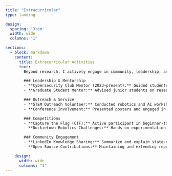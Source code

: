 ```yaml
---
title: "Extracurricular"
type: landing

design:
  spacing: '3rem'
  width: wide
  columns: "1"

sections:
  - block: markdown
    content:
      title: Extracurricular Activities
      text: |
        Beyond research, I actively engage in community, leadership, and outreach activities that complement my academic journey.

        ### Leadership & Mentorship
        - **Cybersecurity Club Mentor (2023–present):** Guided students in Capture-the-Flag (CTF) competitions, introducing adversarial AI challenges and AV security scenarios.  
        - **Graduate Student Mentor:** Advised junior students on research methods, publications, and navigating graduate studies.  

        ### Outreach & Service
        - **STEM Outreach Volunteer:** Conducted robotics and AI workshops for high school students to promote interest in autonomous systems and cybersecurity.  
        - **Conference Involvement:** Presented posters and engaged in discussions at IEEE SmartComp 2024 (Best Poster Award).  

        ### Competitions
        - **Capture the Flag (CTF):** Active participant in beginner-to-intermediate cybersecurity competitions, focusing on reverse engineering, password cracking, and AV-related security challenges.  
        - **Duckietown Robotics Challenges:** Hands-on experimentation with reinforcement learning, lane-following, and resilient AV autonomy.  

        ### Community Engagement
        - **LinkedIn Knowledge Sharing:** Summarize and explain state-of-the-art papers on adversarial AI and AVs in short, accessible formats for broader academic and professional communities.  
        - **Open-Source Contributions:** Maintaining and extending repositories for AV resilience and Duckietown integration.  

    design:
      width: wide
      columns: "1"
---
```

